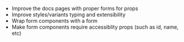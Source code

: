 - Improve the docs pages with proper forms for props
- Improve styles/variants typing and extensibility
- Wrap form components with a form
- Make form components require accessiblity props (such as id, name, etc)
